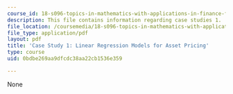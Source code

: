 ```yaml
---
course_id: 18-s096-topics-in-mathematics-with-applications-in-finance-fall-2013
description: This file contains information regarding case studies 1.
file_location: /coursemedia/18-s096-topics-in-mathematics-with-applications-in-finance-fall-2013/0bdbe269aa9dfcdc38aa22cb1536e359_MIT18_S096F13_CaseStudy1.pdf
file_type: application/pdf
layout: pdf
title: 'Case Study 1: Linear Regression Models for Asset Pricing'
type: course
uid: 0bdbe269aa9dfcdc38aa22cb1536e359

---
```

None